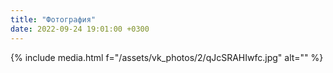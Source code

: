 ```yaml
---
title: "Фотография"
date: 2022-09-24 19:01:00 +0300
---
```



{% include media.html f="/assets/vk_photos/2/qJcSRAHIwfc.jpg" alt="" %}
